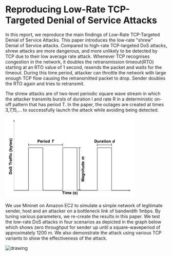 # Reproducing Low-Rate TCP-Targeted Denial of Service Attacks

 In this report, we reproduce the main findings of Low-Rate TCP-Targeted Denial of Service Attacks. This paper introduces the low-rate "shrew" Denial of Service attacks. Compared to high-rate TCP-targeted DoS attacks, shrew attacks are more dangerous, and more unlikely to be detected by TCP due to their low average rate attack. Whenever TCP recognises congestion in the network, it doubles the retransmission timeout(RTO) starting at an RTO value of 1 second, resends the packet and waits for the timeout. During this time period, attacker can throttle the network with large enough TCP flow causing the retransmitted packet to drop. Sender doubles the RTO again and tries to retransmit. 

 The shrew attacks are of two-level periodic square wave stream in which the attacker transmits bursts of duration l and rate R in a deterministic on-off pattern that has period T. In the paper, the outages are created at times 3,7,15,... to successfully launch the attack while avoiding being detected.
 
<p float="left">
<img src="sqaure_wave.png" alt="drawing" width="400"/>
</p>
 
 
We use Mininet on Amazon EC2 to simulate a simple network of legitimate sender, host and an attacker on a bottleneck link of bandwidth 1mbps. By tuning various parameters, we re-create the results in this paper. We test the low-rate DoS attacks in four scenarios as depicted in the graph below which shows zero throughput for sender up until a square-waveperiod of approximately 1200 m. We also demonstrate the attack using various TCP variants to show the effectiveness of the attack.

<p float="left">
<img href="https://user-images.githubusercontent.com/32016647/117553305-cd038700-b01e-11eb-8124-c52f3afa502e.png" alt="drawing" width="400"/>
</p>

<!-- ![multi](https://user-images.githubusercontent.com/32016647/117553305-cd038700-b01e-11eb-8124-c52f3afa502e.png) -->

